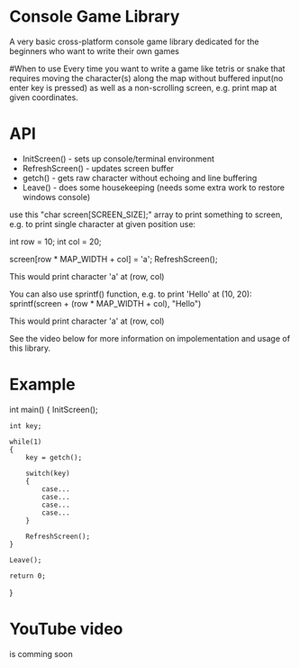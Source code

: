 # Console Game Library
A very basic cross-platform console game library dedicated
for the beginners who want to write their own games

#When to use
Every time you want to write a game like tetris or snake
that requires moving the character(s) along the map without
buffered input(no enter key is pressed) as well as a non-scrolling
screen, e.g. print map at given coordinates.

# API

  - InitScreen() - sets up console/terminal environment
  - RefreshScreen() - updates screen buffer
  - getch() - gets raw character without echoing and line buffering
  - Leave() - does some housekeeping (needs some extra work to restore windows console)

  use this "char screen[SCREEN_SIZE];" array to print something to screen,
  e.g. to print single character at given position use:
  
  int row = 10; int col = 20;
  
  screen[row * MAP_WIDTH + col] = 'a';
  RefreshScreen();
  
  This would print character 'a' at (row, col)
  
  You can also use sprintf() function, e.g. to print 'Hello' at (10, 20):
  sprintf(screen + (row * MAP_WIDTH + col), "Hello")
  
  This would print character 'a' at (row, col)
  
  See the video below for more information on impolementation and usage
  of this library.

# Example
int main()
{
    InitScreen();
    
    int key;
    
    while(1)
    {
        key = getch();
        
        switch(key)
        {
            case...
            case...
            case...
            case...
        }
        
        RefreshScreen();
    }
    
    Leave();

    return 0;
}

# YouTube video
is comming soon
